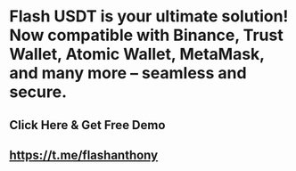 # Flash USDT is your ultimate solution! Now compatible with Binance, Trust Wallet, Atomic Wallet, MetaMask, and many more – seamless and secure. 

## Click Here & Get Free Demo 

## https://t.me/flashanthony
